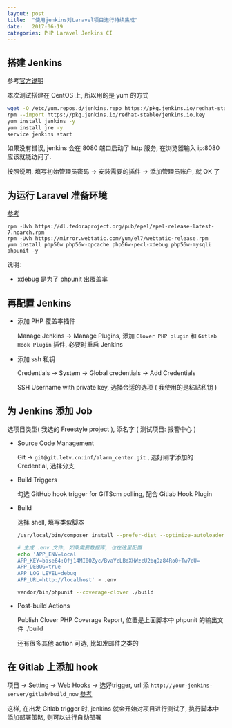 ```yaml
---
layout: post
title:  "使用jenkins对Laravel项目进行持续集成"
date:   2017-06-19
categories: PHP Laravel Jenkins CI
---
```


## 搭建 Jenkins

参考[官方说明](https://jenkins.io/download/)

本次测试搭建在 CentOS 上, 所以用的是 yum 的方式

``` sh
wget -O /etc/yum.repos.d/jenkins.repo https://pkg.jenkins.io/redhat-stable/jenkins.repo
rpm --import https://pkg.jenkins.io/redhat-stable/jenkins.io.key
yum install jenkins -y
yum install jre -y
service jenkins start
```

如果没有错误, jenkins 会在 8080 端口启动了 http 服务, 在浏览器输入 ip:8080 应该就能访问了.

按照说明, 填写初始管理员密码 -> 安装需要的插件 -> 添加管理员账户, 就 OK 了

## 为运行 Laravel 准备环境

[参考](https://webtatic.com/packages/php56/)

```shell
rpm -Uvh https://dl.fedoraproject.org/pub/epel/epel-release-latest-7.noarch.rpm
rpm -Uvh https://mirror.webtatic.com/yum/el7/webtatic-release.rpm
yum install php56w php56w-opcache php56w-pecl-xdebug php56w-mysqli phpunit -y
```

说明:

* xdebug 是为了 phpunit 出覆盖率



## 再配置 Jenkins

* 添加 PHP 覆盖率插件

  Manage Jenkins -> Manage Plugins, 添加 `Clover PHP plugin` 和 `Gitlab Hook Plugin` 插件, 必要时重启 Jenkins

* 添加 ssh 私钥

  Credentials -> System -> Global credentials -> Add Credentials

  SSH Username with private key, 选择合适的选项 ( 我使用的是粘贴私钥 )

## 为 Jenkins 添加 Job

选项目类型( 我选的 Freestyle project ), 添名字 ( 测试项目: 报警中心 )

* Source Code Management

  Git -> `git@git.letv.cn:inf/alarm_center.git` , 选好刚才添加的 Credential, 选择分支

* Build Triggers

  勾选 GitHub hook trigger for GITScm polling, 配合 Gitlab Hook Plugin

* Build

  选择 shell, 填写类似脚本

  ```sh
  /usr/local/bin/composer install --prefer-dist --optimize-autoloader

  # 生成 .env 文件, 如果需要数据库, 也在这里配置
  echo 'APP_ENV=local
  APP_KEY=base64:Qfj14MI0OZyc/BvaYcLBdXHWzcU2bqDz84Ro0+Tw7eU=
  APP_DEBUG=true
  APP_LOG_LEVEL=debug
  APP_URL=http://localhost' > .env

  vendor/bin/phpunit --coverage-clover ./build
  ```

* Post-build Actions

  Publish Clover PHP Coverage Report, 位置是上面脚本中 phpunit 的输出文件  ./build 

  还有很多其他 action 可选, 比如发邮件之类的

## 在 Gitlab 上添加 hook

项目 -> Setting -> Web Hooks -> 选好trigger, url 添 `http://your-jenkins-server/gitlab/build_now`  [参考](https://github.com/elvanja/jenkins-gitlab-hook-plugin#build-now-hook)



这样, 在出发 Gitlab trigger 时, jenkins 就会开始对项目进行测试了, 执行脚本中添加部署策略, 则可以进行自动部署